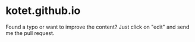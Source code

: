 # kotet.github.io

Found a typo or want to improve the content? Just click on "edit" and send me the pull request.